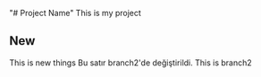 "# Project Name" 
This is my project
## New
This is new things
Bu satır branch2'de değiştirildi.
This is branch2
